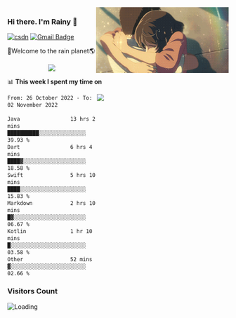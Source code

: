 <img  align='right' height="150" src="https://github.com/LikeRainDay/LikeRainDay/blob/master/pic/img_rain_1.gif?raw=true">



### Hi there. I'm Rainy :lemon:

[![csdn](https://img.shields.io/badge/-csdn-c14438?style=flat-square&logo=c&logoColor=white)](https://blog.csdn.net/qq_15807167)
[![Gmail Badge](https://img.shields.io/badge/-gmail-c14438?style=flat-square&logo=Gmail&logoColor=white&link=mailto:houshuai0816@gmail.com)](mailto:houshuai0816@gmail.com)

🚀Welcome to the rain planet🌎

<center>
<img align='center'  src="https://source.unsplash.com/random/1200x600">
</center>

📊 **This week I spent my time on**

<img align='right'   width="300" src="https://github-readme-stats.vercel.app/api?username=LikeRainDay&show_icons=true&title_color=fff&icon_color=79ff97&text_color=9f9f9f&bg_color=151515&count_private=true">

<!--START_SECTION:waka-->

```text
From: 26 October 2022 - To: 02 November 2022

Java                13 hrs 2 mins   ██████████░░░░░░░░░░░░░░░   39.93 %
Dart                6 hrs 4 mins    ████▓░░░░░░░░░░░░░░░░░░░░   18.58 %
Swift               5 hrs 10 mins   ████░░░░░░░░░░░░░░░░░░░░░   15.83 %
Markdown            2 hrs 10 mins   █▓░░░░░░░░░░░░░░░░░░░░░░░   06.67 %
Kotlin              1 hr 10 mins    █░░░░░░░░░░░░░░░░░░░░░░░░   03.58 %
Other               52 mins         ▓░░░░░░░░░░░░░░░░░░░░░░░░   02.66 %
```

<!--END_SECTION:waka-->

### Visitors Count
<img align="left" src = "https://profile-counter.glitch.me/LikeRainDay/count.svg" alt ="Loading">
